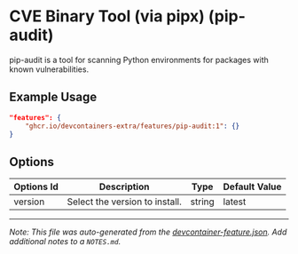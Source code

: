 
# CVE Binary Tool (via pipx) (pip-audit)

pip-audit is a tool for scanning Python environments for packages with known vulnerabilities.

## Example Usage

```json
"features": {
    "ghcr.io/devcontainers-extra/features/pip-audit:1": {}
}
```

## Options

| Options Id | Description | Type | Default Value |
|-----|-----|-----|-----|
| version | Select the version to install. | string | latest |



---

_Note: This file was auto-generated from the [devcontainer-feature.json](devcontainer-feature.json).  Add additional notes to a `NOTES.md`._
